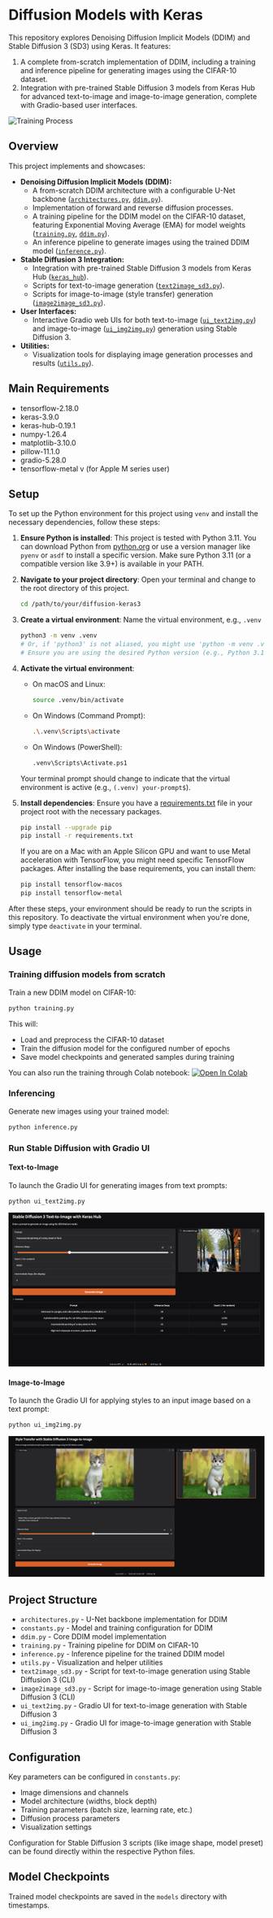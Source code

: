 # Diffusion Models with Keras

This repository explores Denoising Diffusion Implicit Models (DDIM) and Stable Diffusion 3 (SD3) using Keras. It features:
1.  A complete from-scratch implementation of DDIM, including a training and inference pipeline for generating images using the CIFAR-10 dataset.
2.  Integration with pre-trained Stable Diffusion 3 models from Keras Hub for advanced text-to-image and image-to-image generation, complete with Gradio-based user interfaces.

![Training Process](images/train.gif)

## Overview

This project implements and showcases:

-   **Denoising Diffusion Implicit Models (DDIM):**
    -   A from-scratch DDIM architecture with a configurable U-Net backbone ([`architectures.py`](architectures.py), [`ddim.py`](ddim.py)).
    -   Implementation of forward and reverse diffusion processes.
    -   A training pipeline for the DDIM model on the CIFAR-10 dataset, featuring Exponential Moving Average (EMA) for model weights ([`training.py`](training.py), [`ddim.py`](ddim.py)).
    -   An inference pipeline to generate images using the trained DDIM model ([`inference.py`](inference.py)).
-   **Stable Diffusion 3 Integration:**
    -   Integration with pre-trained Stable Diffusion 3 models from Keras Hub ([`keras_hub`](https://keras.io/keras_hub/)).
    -   Scripts for text-to-image generation ([`text2image_sd3.py`](text2image_sd3.py)).
    -   Scripts for image-to-image (style transfer) generation ([`image2image_sd3.py`](image2image_sd3.py)).
-   **User Interfaces:**
    -   Interactive Gradio web UIs for both text-to-image ([`ui_text2img.py`](ui_text2img.py)) and image-to-image ([`ui_img2img.py`](ui_img2img.py)) generation using Stable Diffusion 3.
-   **Utilities:**
    -   Visualization tools for displaying image generation processes and results ([`utils.py`](utils.py)).

## Main Requirements
- tensorflow-2.18.0 
- keras-3.9.0
- keras-hub-0.19.1
- numpy-1.26.4
- matplotlib-3.10.0
- pillow-11.1.0
- gradio-5.28.0
- tensorflow-metal v (for Apple M series user)

## Setup

To set up the Python environment for this project using `venv` and install the necessary dependencies, follow these steps:

1.  **Ensure Python is installed**:
    This project is tested with Python 3.11. You can download Python from [python.org](https://www.python.org/downloads/) or use a version manager like `pyenv` or `asdf` to install a specific version. Make sure Python 3.11 (or a compatible version like 3.9+) is available in your PATH.

2.  **Navigate to your project directory**:
    Open your terminal and change to the root directory of this project.
    ```bash
    cd /path/to/your/diffusion-keras3
    ```

3.  **Create a virtual environment**:
    Name the virtual environment, e.g., `.venv`
    ```bash
    python3 -m venv .venv
    # Or, if 'python3' is not aliased, you might use 'python -m venv .venv'
    # Ensure you are using the desired Python version (e.g., Python 3.11)
    ```

4.  **Activate the virtual environment**:
    *   On macOS and Linux:
        ```bash
        source .venv/bin/activate
        ```
    *   On Windows (Command Prompt):
        ```bash
        .\.venv\Scripts\activate
        ```
    *   On Windows (PowerShell):
        ```bash
        .venv\Scripts\Activate.ps1
        ```
    Your terminal prompt should change to indicate that the virtual environment is active (e.g., `(.venv) your-prompt$`).

5.  **Install dependencies**:
    Ensure you have a [requirements.txt](http://_vscodecontentref_/1) file in your project root with the necessary packages.
    ```bash
    pip install --upgrade pip
    pip install -r requirements.txt
    ```
    If you are on a Mac with an Apple Silicon GPU and want to use Metal acceleration with TensorFlow, you might need specific TensorFlow packages. After installing the base requirements, you can install them:
    ```bash
    pip install tensorflow-macos
    pip install tensorflow-metal
    ```

After these steps, your environment should be ready to run the scripts in this repository. To deactivate the virtual environment when you're done, simply type `deactivate` in your terminal.

## Usage
### Training diffusion models from scratch
Train a new DDIM model on CIFAR-10:

```bash
python training.py
```

This will: 
- Load and preprocess the CIFAR-10 dataset
- Train the diffusion model for the configured number of epochs
- Save model checkpoints and generated samples during training

You can also run the training through Colab notebook: 
<a href="https://colab.research.google.com/github/ghif/diffusion-keras3/blob/main/training_ddim.ipynb" target="_parent"><img src="https://colab.research.google.com/assets/colab-badge.svg" alt="Open In Colab"/></a> 

### Inferencing
Generate new images using your trained model:

```bash
python inference.py
```

### Run Stable Diffusion with Gradio UI

#### Text-to-Image
To launch the Gradio UI for generating images from text prompts:

```bash
python ui_text2img.py
```
![UI Text to Image](images/ui_text2img.png)

#### Image-to-Image
To launch the Gradio UI for applying styles to an input image based on a text prompt:

```bash
python ui_img2img.py
```
![UI Image to Image](images/ui_img2img.png)

## Project Structure
- `architectures.py` - U-Net backbone implementation for DDIM
- `constants.py` - Model and training configuration for DDIM
- `ddim.py` - Core DDIM model implementation
- `training.py` - Training pipeline for DDIM on CIFAR-10
- `inference.py` - Inference pipeline for the trained DDIM model
- `utils.py` - Visualization and helper utilities
- `text2image_sd3.py` - Script for text-to-image generation using Stable Diffusion 3 (CLI)
- `image2image_sd3.py` - Script for image-to-image generation using Stable Diffusion 3 (CLI)
- `ui_text2img.py` - Gradio UI for text-to-image generation with Stable Diffusion 3
- `ui_img2img.py` - Gradio UI for image-to-image generation with Stable Diffusion 3

## Configuration
Key parameters can be configured in `constants.py`:
- Image dimensions and channels
- Model architecture (widths, block depth)
- Training parameters (batch size, learning rate, etc.)
- Diffusion process parameters
- Visualization settings

Configuration for Stable Diffusion 3 scripts (like image shape, model preset) can be found directly within the respective Python files.

## Model Checkpoints
Trained model checkpoints are saved in the `models` directory with timestamps.